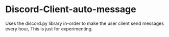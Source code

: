 # Discord-Client-auto-message
Uses the discord.py library in-order to make the user client send messages every hour, This is just for experimenting.
